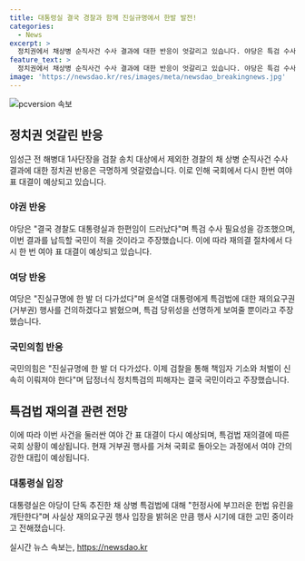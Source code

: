 ```yaml
---
title: 대통령실 결국 경찰과 함께 진실규명에서 한발 발전!
categories:
  - News
excerpt: >
  정치권에서 채상병 순직사건 수사 결과에 대한 반응이 엇갈리고 있습니다. 야당은 특검 수사 필요성을 강조하며 특검법 재의결을 요구하고, 여당은 수사 결과를 진실규명에 한 발 더 다가간 것으로 평가하고 있습니다. 이에 따라 국회에서 재의결이 이뤄지면 여야 간의 대결이 예상되고 있습니다. 특검법의 재의결에 대한 여당의 반대로 국민의힘이 대법원장 추천 특검을 주장하며 특검법 대신 수정 대안을 추진하고 있습니다. 대통령실은 재의요구권 행사 시기를 신중히 검토하고 있으며, 특검법의 가결 가능성은 높지 않은 상황입니다.
feature_text: >
  정치권에서 채상병 순직사건 수사 결과에 대한 반응이 엇갈리고 있습니다. 야당은 특검 수사 필요성을 강조하며 특검법 재의결을 요구하고, 여당은 수사 결과를 진실규명에 한 발 더 다가간 것으로 평가하고 있습니다. 이에 따라 국회에서 재의결이 이뤄지면 여야 간의 대결이 예상되고 있습니다. 특검법의 재의결에 대한 여당의 반대로 국민의힘이 대법원장 추천 특검을 주장하며 특검법 대신 수정 대안을 추진하고 있습니다. 대통령실은 재의요구권 행사 시기를 신중히 검토하고 있으며, 특검법의 가결 가능성은 높지 않은 상황입니다.
image: 'https://newsdao.kr/res/images/meta/newsdao_breakingnews.jpg'
---
```


<p><img src="https://newsdao.kr/res/images/meta/newsdao_breakingnews.jpg" alt="pcversion 속보" /></p>

<h2 data-ke-size="size26">정치권 엇갈린 반응</h2>

<p data-ke-size="size16">임성근 전 해병대 1사단장을 검찰 송치 대상에서 제외한 경찰의 채 상병 순직사건 수사 결과에 대한 정치권 반응은 극명하게 엇갈렸습니다. 이로 인해 국회에서 다시 한번 여야 표 대결이 예상되고 있습니다.</p>

<h3>야권 반응</h3>

<p data-ke-size="size16">야당은 "결국 경찰도 대통령실과 한편임이 드러났다"며 특검 수사 필요성을 강조했으며, 이번 결과를 납득할 국민이 적을 것이라고 주장했습니다. 이에 따라 재의결 절차에서 다시 한 번 여야 표 대결이 예상되고 있습니다.</p>

<h3>여당 반응</h3>

<p data-ke-size="size16">여당은 "진실규명에 한 발 더 다가섰다"며 윤석열 대통령에게 특검법에 대한 재의요구권(거부권) 행사를 건의하겠다고 밝혔으며, 특검 당위성을 선명하게 보여줄 뿐이라고 주장했습니다.</p>

<h3>국민의힘 반응</h3>

<p data-ke-size="size16">국민의힘은 "진실규명에 한 발 더 다가섰다. 이제 검찰을 통해 책임자 기소와 처벌이 신속히 이뤄져야 한다"며 답정너식 정치특검의 피해자는 결국 국민이라고 주장했습니다.</p>

<h2 data-ke-size="size26">특검법 재의결 관련 전망</h2>

<p data-ke-size="size16">이에 따라 이번 사건을 둘러싼 여야 간 표 대결이 다시 예상되며, 특검법 재의결에 따른 국회 상황이 예상됩니다. 현재 거부권 행사를 거쳐 국회로 돌아오는 과정에서 여야 간의 강한 대립이 예상됩니다.</p>

<h3>대통령실 입장</h3>

<p data-ke-size="size16">대통령실은 야당이 단독 추진한 채 상병 특검법에 대해 "헌정사에 부끄러운 헌법 유린을 개탄한다"며 사실상 재의요구권 행사 입장을 밝혀온 만큼 행사 시기에 대한 고민 중이라고 전해졌습니다.</p>
실시간 뉴스 속보는, <a href="https://newsdao.kr" rel="dofollow">https://newsdao.kr</a>


